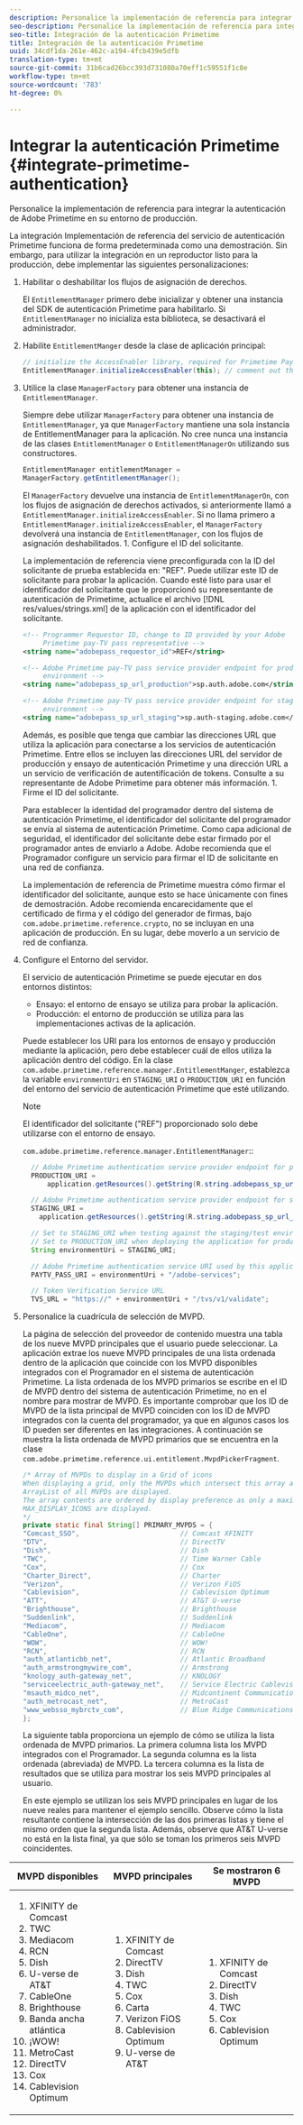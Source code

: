 ```yaml
---
description: Personalice la implementación de referencia para integrar la autenticación de Adobe Primetime en su entorno de producción.
seo-description: Personalice la implementación de referencia para integrar la autenticación de Adobe Primetime en su entorno de producción.
seo-title: Integración de la autenticación Primetime
title: Integración de la autenticación Primetime
uuid: 34cdf1da-261e-462c-a194-4fcb439e5dfb
translation-type: tm+mt
source-git-commit: 31b6cad26bcc393d731080a70eff1c59551f1c8e
workflow-type: tm+mt
source-wordcount: '783'
ht-degree: 0%

---
```



# Integrar la autenticación Primetime {#integrate-primetime-authentication}

Personalice la implementación de referencia para integrar la autenticación de Adobe Primetime en su entorno de producción.

La integración Implementación de referencia del servicio de autenticación Primetime funciona de forma predeterminada como una demostración. Sin embargo, para utilizar la integración en un reproductor listo para la producción, debe implementar las siguientes personalizaciones:

1. Habilitar o deshabilitar los flujos de asignación de derechos.

   El `EntitlementManager` primero debe inicializar y obtener una instancia del SDK de autenticación Primetime para habilitarlo. Si `EntitlementManager` no inicializa esta biblioteca, se desactivará el administrador.
1. Habilite `EntitlementManger` desde la clase de aplicación principal:

   ```java
   // initialize the AccessEnabler library, required for Primetime PayTV Pass entitlement workflows 
   EntitlementManager.initializeAccessEnabler(this); // comment out this line to disable entitlement workflows
   ```

1. Utilice la clase `ManagerFactory` para obtener una instancia de `EntitlementManager`.

   Siempre debe utilizar `ManagerFactory` para obtener una instancia de `EntitlementManager`, ya que `ManagerFactory` mantiene una sola instancia de EntitlementManager para la aplicación. No cree nunca una instancia de las clases `EntitlementManager` o `EntitlementManagerOn` utilizando sus constructores.

   ```java
   EntitlementManager entitlementManager =  
   ManagerFactory.getEntitlementManager();
   ```

   El `ManagerFactory` devuelve una instancia de `EntitlementManagerOn`, con los flujos de asignación de derechos activados, si anteriormente llamó a `EntitlementManager.initializeAccessEnabler`. Si no llama primero a `EntitlementManager.initializeAccessEnabler`, el `ManagerFactory` devolverá una instancia de `EntitlementManager`, con los flujos de asignación deshabilitados. 1. Configure el ID del solicitante.

   La implementación de referencia viene preconfigurada con la ID del solicitante de prueba establecida en: &quot;REF&quot;. Puede utilizar este ID de solicitante para probar la aplicación. Cuando esté listo para usar el identificador del solicitante que le proporcionó su representante de autenticación de Primetime, actualice el archivo [!DNL res/values/strings.xml] de la aplicación con el identificador del solicitante.

   ```xml
   <!-- Programmer Requestor ID, change to ID provided by your Adobe  
        Primetime pay-TV pass representative --> 
   <string name="adobepass_requestor_id">REF</string> 
   
   <!-- Adobe Primetime pay-TV pass service provider endpoint for production 
        environment --> 
   <string name="adobepass_sp_url_production">sp.auth.adobe.com</string> 
   
   <!-- Adobe Primetime pay-TV pass service provider endpoint for staging  
        environment --> 
   <string name="adobepass_sp_url_staging">sp.auth-staging.adobe.com</string>
   ```

   Además, es posible que tenga que cambiar las direcciones URL que utiliza la aplicación para conectarse a los servicios de autenticación Primetime. Entre ellos se incluyen las direcciones URL del servidor de producción y ensayo de autenticación Primetime y una dirección URL a un servicio de verificación de autentificación de tokens. Consulte a su representante de Adobe Primetime para obtener más información. 1. Firme el ID del solicitante.

   Para establecer la identidad del programador dentro del sistema de autenticación Primetime, el identificador del solicitante del programador se envía al sistema de autenticación Primetime. Como capa adicional de seguridad, el identificador del solicitante debe estar firmado por el programador antes de enviarlo a Adobe. Adobe recomienda que el Programador configure un servicio para firmar el ID de solicitante en una red de confianza.

   La implementación de referencia de Primetime muestra cómo firmar el identificador del solicitante, aunque esto se hace únicamente con fines de demostración. Adobe recomienda encarecidamente que el certificado de firma y el código del generador de firmas, bajo `com.adobe.primetime.reference.crypto`, no se incluyan en una aplicación de producción. En su lugar, debe moverlo a un servicio de red de confianza.

1. Configure el Entorno del servidor.

   El servicio de autenticación Primetime se puede ejecutar en dos entornos distintos:

   * Ensayo: el entorno de ensayo se utiliza para probar la aplicación.
   * Producción: el entorno de producción se utiliza para las implementaciones activas de la aplicación.

   Puede establecer los URI para los entornos de ensayo y producción mediante la aplicación, pero debe establecer cuál de ellos utiliza la aplicación dentro del código. En la clase `com.adobe.primetime.reference.manager.EntitlementManger`, establezca la variable `environmentUri` en `STAGING_URI` o `PRODUCTION_URI` en función del entorno del servicio de autenticación Primetime que esté utilizando.

   >[!NOTE]
   >
   >El identificador del solicitante (&quot;REF&quot;) proporcionado solo debe utilizarse con el entorno de ensayo.

   `com.adobe.primetime.reference.manager.EntitlementManager`::

   ```java
     // Adobe Primetime authentication service provider endpoint for production environment 
     PRODUCTION_URI = 
         application.getResources().getString(R.string.adobepass_sp_url_production); 
   
     // Adobe Primetime authentication service provider endpoint for staging environment 
     STAGING_URI = 
       application.getResources().getString(R.string.adobepass_sp_url_staging); 
   
     // Set to STAGING_URI when testing against the staging/test environment 
     // Set to PRODUCTION_URI when deploying the application for production use 
     String environmentUri = STAGING_URI; 
   
     // Adobe Primetime authentication service URI used by this application 
     PAYTV_PASS_URI = environmentUri + "/adobe-services"; 
   
     // Token Verification Service URL 
     TVS_URL = "https://" + environmentUri + "/tvs/v1/validate";
   ```

1. Personalice la cuadrícula de selección de MVPD.

   La página de selección del proveedor de contenido muestra una tabla de los nueve MVPD principales que el usuario puede seleccionar. La aplicación extrae los nueve MVPD principales de una lista ordenada dentro de la aplicación que coincide con los MVPD disponibles integrados con el Programador en el sistema de autenticación Primetime. La lista ordenada de los MVPD primarios se escribe en el ID de MVPD dentro del sistema de autenticación Primetime, no en el nombre para mostrar de MVPD. Es importante comprobar que los ID de MVPD de la lista principal de MVPD coinciden con los ID de MVPD integrados con la cuenta del programador, ya que en algunos casos los ID pueden ser diferentes en las integraciones. A continuación se muestra la lista ordenada de MVPD primarios que se encuentra en la clase `com.adobe.primetime.reference.ui.entitlement.MvpdPickerFragment`.

   ```java
   /* Array of MVPDs to display in a Grid of icons 
   When displaying a grid, only the MVPDs which intersect this array and the 
   ArrayList of all MVPDs are displayed. 
   The array contents are ordered by display preference as only a maximum of 
   MAX_DISPLAY_ICONS are displayed. 
   */ 
   private static final String[] PRIMARY_MVPDS = { 
   "Comcast_SSO",                         // Comcast XFINITY 
   "DTV",                                 // DirectTV 
   "Dish",                                // Dish 
   "TWC",                                 // Time Warner Cable 
   "Cox",                                 // Cox 
   "Charter_Direct",                      // Charter 
   "Verizon",                             // Verizon FiOS 
   "Cablevision",                         // Cablevision Optimum 
   "ATT",                                 // AT&T U-verse 
   "Brighthouse",                         // Brighthouse 
   "Suddenlink",                          // Suddenlink 
   "Mediacom",                            // Mediacom 
   "CableOne",                            // CableOne 
   "WOW",                                 // WOW! 
   "RCN",                                 // RCN 
   "auth_atlanticbb_net",                 // Atlantic Broadband 
   "auth_armstrongmywire_com",            // Armstrong 
   "knology_auth-gateway_net",            // KNOLOGY 
   "serviceelectric_auth-gateway_net",    // Service Electric Cablevision 
   "msauth_midco_net",                    // Midcontinent Communications 
   "auth_metrocast_net",                  // MetroCast 
   "www_websso_mybrctv_com",              // Blue Ridge Communications 
   };
   ```

   La siguiente tabla proporciona un ejemplo de cómo se utiliza la lista ordenada de MVPD primarios. La primera columna lista los MVPD integrados con el Programador. La segunda columna es la lista ordenada (abreviada) de MVPD. La tercera columna es la lista de resultados que se utiliza para mostrar los seis MVPD principales al usuario.

   En este ejemplo se utilizan los seis MVPD principales en lugar de los nueve reales para mantener el ejemplo sencillo. Observe cómo la lista resultante contiene la intersección de las dos primeras listas y tiene el mismo orden que la segunda lista. Además, observe que AT&amp;T U-verse no está en la lista final, ya que sólo se toman los primeros seis MVPD coincidentes.

| MVPD disponibles | MVPD principales | Se mostraron 6 MVPD |
|--- |--- |--- |
| <ol><li>XFINITY de Comcast</li><li>TWC</li><li>Mediacom</li><li>RCN</li><li>Dish</li><li>U-verse de AT&amp;T</li><li>CableOne</li><li>Brighthouse</li><li>Banda ancha atlántica</li><li>¡WOW!</li><li>MetroCast</li><li>DirectTV </li><li>Cox</li><li>Cablevision Optimum</li></ol> | <ol><li>XFINITY de Comcast</li><li>DirectTV</li><li>Dish</li><li> TWC</li><li>Cox</li><li>Carta</li><li>Verizon FiOS</li><li>Cablevision Optimum</li><li>U-verse de AT&amp;T</li></ol> | <ol><li>XFINITY de Comcast</li><li>DirectTV</li><li>Dish</li><li>TWC</li><li>Cox</li><li>Cablevision Optimum</li></ol> |
